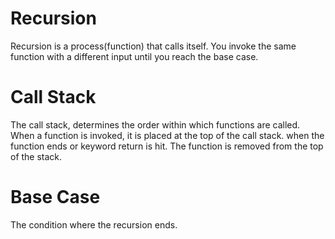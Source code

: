 # Recursion

Recursion is a process(function) that calls itself.
You invoke the same function with a different input until you reach the base case.

# Call Stack
The call stack, determines the order within which functions are called.
When a function is invoked, it is placed at the top of the call stack.
when the function ends or keyword return is hit. The function is removed from the top of the stack.

# Base Case
The condition where the recursion ends.